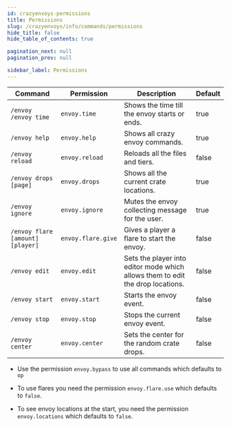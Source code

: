 ```yaml
---
id: crazyenvoys-permissions
title: Permissions
slug: /crazyenvoys/info/commands/permissions
hide_title: false
hide_table_of_contents: true

pagination_next: null
pagination_prev: null

sidebar_label: Permissions
---
```

Command|Permission|Description|Default
---|---|---|---
`/envoy` `/envoy time`|`envoy.time`|Shows the time till the envoy starts or ends.|true
`/envoy help`|`envoy.help`|Shows all crazy envoy commands.|true
`/envoy reload`|`envoy.reload`|Reloads all the files and tiers.|false
`/envoy drops [page]`|`envoy.drops`|Shows all the current crate locations.|true
`/envoy ignore`|`envoy.ignore`|Mutes the envoy collecting message for the user.|true
`/envoy flare [amount] [player]`|`envoy.flare.give`|Gives a player a flare to start the envoy.|false
`/envoy edit`|`envoy.edit`|Sets the player into editor mode which allows them to edit the drop locations.|false
`/envoy start`|`envoy.start`|Starts the envoy event.|false
`/envoy stop`|`envoy.stop`|Stops the current envoy event.|false
`/envoy center`|`envoy.center`|Sets the center for the random crate drops.|false

* Use the permission `envoy.bypass` to use all commands which defaults to `op`

* To use flares you need the permission `envoy.flare.use` which defaults to `false`.

* To see envoy locations at the start, you need the permission `envoy.locations` which defaults to `false`.
